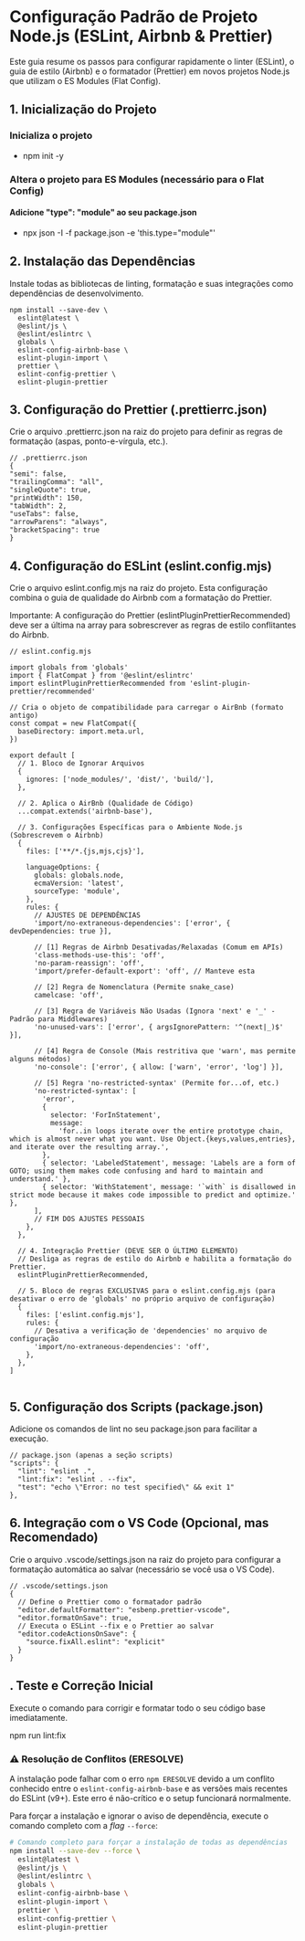 # Configuração Padrão de Projeto Node.js (ESLint, Airbnb & Prettier)

Este guia resume os passos para configurar rapidamente o linter (ESLint), o guia de estilo (Airbnb) e o formatador (Prettier) em novos projetos Node.js que utilizam o ES Modules (Flat Config).

## 1. Inicialização do Projeto

### Inicializa o projeto

- npm init -y

### Altera o projeto para ES Modules (necessário para o Flat Config)

#### Adicione "type": "module" ao seu package.json

- npx json -I -f package.json -e 'this.type="module"'

## 2. Instalação das Dependências

Instale todas as bibliotecas de linting, formatação e suas integrações como dependências de desenvolvimento.

```
npm install --save-dev \
  eslint@latest \
  @eslint/js \
  @eslint/eslintrc \
  globals \
  eslint-config-airbnb-base \
  eslint-plugin-import \
  prettier \
  eslint-config-prettier \
  eslint-plugin-prettier

```

## 3. Configuração do Prettier (.prettierrc.json)

Crie o arquivo .prettierrc.json na raiz do projeto para definir as regras de formatação (aspas, ponto-e-vírgula, etc.).

```
// .prettierrc.json
{
"semi": false,
"trailingComma": "all",
"singleQuote": true,
"printWidth": 150,
"tabWidth": 2,
"useTabs": false,
"arrowParens": "always",
"bracketSpacing": true
}
```

## 4. Configuração do ESLint (eslint.config.mjs)

Crie o arquivo eslint.config.mjs na raiz do projeto. Esta configuração combina o guia de qualidade do Airbnb com a formatação do Prettier.

Importante: A configuração do Prettier (eslintPluginPrettierRecommended) deve ser a última na array para sobrescrever as regras de estilo conflitantes do Airbnb.

```
// eslint.config.mjs

import globals from 'globals'
import { FlatCompat } from '@eslint/eslintrc'
import eslintPluginPrettierRecommended from 'eslint-plugin-prettier/recommended'

// Cria o objeto de compatibilidade para carregar o AirBnb (formato antigo)
const compat = new FlatCompat({
  baseDirectory: import.meta.url,
})

export default [
  // 1. Bloco de Ignorar Arquivos
  {
    ignores: ['node_modules/', 'dist/', 'build/'],
  },

  // 2. Aplica o AirBnb (Qualidade de Código)
  ...compat.extends('airbnb-base'),

  // 3. Configurações Específicas para o Ambiente Node.js (Sobrescrevem o Airbnb)
  {
    files: ['**/*.{js,mjs,cjs}'],

    languageOptions: {
      globals: globals.node,
      ecmaVersion: 'latest',
      sourceType: 'module',
    },
    rules: {
      // AJUSTES DE DEPENDÊNCIAS
      'import/no-extraneous-dependencies': ['error', { devDependencies: true }],

      // [1] Regras de Airbnb Desativadas/Relaxadas (Comum em APIs)
      'class-methods-use-this': 'off',
      'no-param-reassign': 'off',
      'import/prefer-default-export': 'off', // Manteve esta

      // [2] Regra de Nomenclatura (Permite snake_case)
      camelcase: 'off',

      // [3] Regra de Variáveis Não Usadas (Ignora 'next' e '_' - Padrão para Middlewares)
      'no-unused-vars': ['error', { argsIgnorePattern: '^(next|_)$' }],

      // [4] Regra de Console (Mais restritiva que 'warn', mas permite alguns métodos)
      'no-console': ['error', { allow: ['warn', 'error', 'log'] }],

      // [5] Regra 'no-restricted-syntax' (Permite for...of, etc.)
      'no-restricted-syntax': [
        'error',
        {
          selector: 'ForInStatement',
          message:
            'for..in loops iterate over the entire prototype chain, which is almost never what you want. Use Object.{keys,values,entries}, and iterate over the resulting array.',
        },
        { selector: 'LabeledStatement', message: 'Labels are a form of GOTO; using them makes code confusing and hard to maintain and understand.' },
        { selector: 'WithStatement', message: '`with` is disallowed in strict mode because it makes code impossible to predict and optimize.' },
      ],
      // FIM DOS AJUSTES PESSOAIS
    },
  },

  // 4. Integração Prettier (DEVE SER O ÚLTIMO ELEMENTO)
  // Desliga as regras de estilo do Airbnb e habilita a formatação do Prettier.
  eslintPluginPrettierRecommended,

  // 5. Bloco de regras EXCLUSIVAS para o eslint.config.mjs (para desativar o erro de 'globals' no próprio arquivo de configuração)
  {
    files: ['eslint.config.mjs'],
    rules: {
      // Desativa a verificação de 'dependencies' no arquivo de configuração
      'import/no-extraneous-dependencies': 'off',
    },
  },
]


```

## 5. Configuração dos Scripts (package.json)

Adicione os comandos de lint no seu package.json para facilitar a execução.

```
// package.json (apenas a seção scripts)
"scripts": {
  "lint": "eslint .",
  "lint:fix": "eslint . --fix",
  "test": "echo \"Error: no test specified\" && exit 1"
},

```

## 6. Integração com o VS Code (Opcional, mas Recomendado)

Crie o arquivo .vscode/settings.json na raiz do projeto para configurar a formatação automática ao salvar (necessário se você usa o VS Code).

```
// .vscode/settings.json
{
  // Define o Prettier como o formatador padrão
  "editor.defaultFormatter": "esbenp.prettier-vscode",
  "editor.formatOnSave": true,
  // Executa o ESLint --fix e o Prettier ao salvar
  "editor.codeActionsOnSave": {
    "source.fixAll.eslint": "explicit"
  }
}
```

## . Teste e Correção Inicial

Execute o comando para corrigir e formatar todo o seu código base imediatamente.

npm run lint:fix

### ⚠️ Resolução de Conflitos (ERESOLVE)

A instalação pode falhar com o erro `npm ERESOLVE` devido a um conflito conhecido entre o `eslint-config-airbnb-base` e as versões mais recentes do ESLint (v9+). Este erro é não-crítico e o setup funcionará normalmente.

Para forçar a instalação e ignorar o aviso de dependência, execute o comando completo com a _flag_ `--force`:

```bash
# Comando completo para forçar a instalação de todas as dependências
npm install --save-dev --force \
  eslint@latest \
  @eslint/js \
  @eslint/eslintrc \
  globals \
  eslint-config-airbnb-base \
  eslint-plugin-import \
  prettier \
  eslint-config-prettier \
  eslint-plugin-prettier
```
